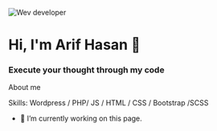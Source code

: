 ![Wev developer](https://scontent.fdac41-1.fna.fbcdn.net/v/t1.6435-9/249027531_331195072104215_6521779178017253754_n.jpg?_nc_cat=101&ccb=1-5&_nc_sid=e3f864&_nc_ohc=bWCYZNDKu-sAX96rzsa&_nc_ht=scontent.fdac41-1.fna&oh=71964fa627f0033b23c24dbe6fa17b7a&oe=61A41452) 
# Hi, I'm Arif Hasan 👋
### Execute your thought through my code


About me

Skills: Wordpress / PHP/ JS / HTML / CSS / Bootstrap /SCSS

- 🔭 I’m currently working on this page. 





